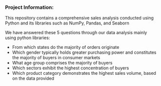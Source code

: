 ### Project Information:

This repository contains a comprehensive sales analysis conducted using Python and its libraries such as NumPy, Pandas, and Seaborn

We have answered these 5 questions through our data analysis mainly using python libraries: 

- From which states do the majority of orders originate
- Which gender typically holds greater purchasing power and constitutes the majority of buyers in consumer markets
- What age group comprises the majority of buyers
- Which sectors exhibit the highest concentration of buyers
- Which product category demonstrates the highest sales volume, based on the data provided








